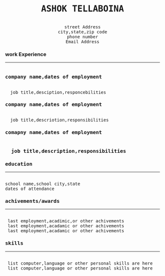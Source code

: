 <html>
<head>
</head>
<body>
<center><pre>
<h1>ASHOK TELLABOINA</h1>
street Address
city,state,zip code
phone number
Email Address
</pre></center>
<h3>work Experience</h3><hr>
<pre>
<h3>company name,dates of employment</h3>
  job title,desciption,responcebilities
<h3>company name,dates of employment</h3>
  job title,descriotion,responsibilities
<h3>comapny name,dates of employment<h3>
  job title,description,responsibilities
<h3>education</h3><hr>
school name,school city,state
dates of attendance
<h3>achivements/awards</h3><hr>
 last employment,acadimic,or other achivements
 last employment,acadamic or other achivements
 last employment,acadamic or other achivements
<h3>skills</h3><hr>
 list computer,language or other personal skills are here
 list computer,language or other personal skills are here
</pre>
</body>
</html>
